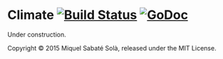# Climate [![Build Status](https://travis-ci.org/mssola/climate.png?branch=master)](https://travis-ci.org/mssola/climate) [![GoDoc](https://godoc.org/github.com/mssola/climate?status.png)](http://godoc.org/github.com/mssola/climate)

Under construction.

Copyright &copy; 2015 Miquel Sabaté Solà, released under the MIT License.

